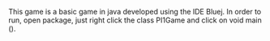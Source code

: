 This game is a basic game in java developed using the IDE Bluej.
In order to run, open package, just right click the class PI1Game and click on void main ().

